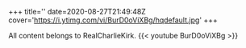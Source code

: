 +++
title=''
date=2020-08-27T21:49:48Z
cover='https://i.ytimg.com/vi/BurD0oViXBg/hqdefault.jpg'
+++

All content belongs to RealCharlieKirk.
{{< youtube BurD0oViXBg >}}
